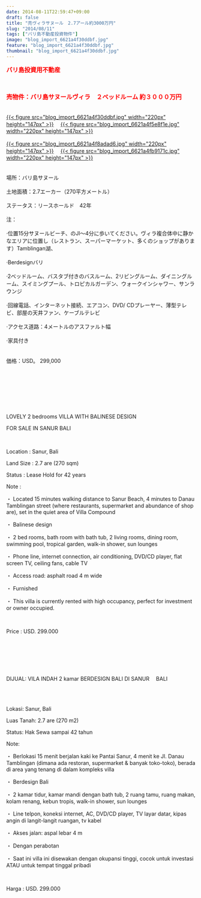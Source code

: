 ```yaml
---
date: 2014-08-11T22:59:47+09:00
draft: false
title: "売ヴィラサヌール　2.7アール約3000万円"
slug: "2014/08/11"
tags: ["バリ島不動産投資物件"]
image: "blog_import_6621a4f30ddbf.jpg"
feature: "blog_import_6621a4f30ddbf.jpg"
thumbnail: "blog_import_6621a4f30ddbf.jpg"
---
```

<p><span lang="ja" id="result_box"><font color="#ff0000" size="3"><strong>バリ島投資用不動産</strong></font></span></p><p><span lang="ja"><font color="#ff0000" size="3"><strong><br/></strong></font></span></p><p><span lang="ja"><font color="#ff0000" size="3"><strong>売物件：バリ島サヌールヴィラ　２ベッドルーム 約３０００万円<br/></strong></font><br/><br/><a href="blog_import_6621a4f43e6cc.jpg">{{< figure src="blog_import_6621a4f30ddbf.jpg" width="220px" height="147px" >}}</a> 　<a href="blog_import_6621a4f747747.jpg">{{< figure src="blog_import_6621a4f5e8f1e.jpg" width="220px" height="147px" >}}</a> <br/><br/><a href="blog_import_6621a4fa0aa54.jpg">{{< figure src="blog_import_6621a4f8adad6.jpg" width="220px" height="147px" >}}</a> 　<a href="blog_import_6621a4fd0382a.jpg">{{< figure src="blog_import_6621a4fb9171c.jpg" width="220px" height="147px" >}}</a> <br/><br/><br/><span>場所：バリ島サヌール</span> <br/><br/><span>土地</span><span>面積：</span><span>2.7エーカー</span><span>（</span><span>270平方メートル</span><span>）</span> <br/><br/><span>ステータス</span><span>：リースホールド　</span><span>42年</span><br/><br/><span>注：</span> <br/><br/><span>·</span><span>位置</span><span>15分</span><span>サヌールビーチ</span><span>、</span><span>のJl</span><span>～4</span><span>分</span><span>に歩いてください。</span><span>ヴィラ</span><span>複合体中に</span><span>静かなエリアに位置し</span><span>（</span><span>レストラン</span><span>、スーパーマーケット、</span><span>多くのショップ</span><span>が</span><span>あります）</span><span>Tamblingan</span><span>湖</span><span>、</span> <br/><br/><span>·</span><span>Berdesign</span><span>バリ</span> <br/><br/><span>·2ベッドルーム</span><span>、</span><span>バスタブ</span><span>付きのバスルーム</span><span>、</span><span>2</span><span>リビングルーム</span><span>、</span><span>ダイニングルーム</span><span>、</span><span>スイミングプール、</span><span>トロピカルガーデン</span><span>、</span><span>ウォークインシャワー</span><span>、</span><span>サンラウンジ</span> <br/><br/><span>·</span><span>回線電話</span><span>、インターネット接続、</span><span>エアコン、DVD</span><span>/</span> <span class="hps">CDプレーヤー</span><span>、</span><span>薄型テレビ、</span><span>部屋の天井</span><span>ファン</span><span>、</span><span>ケーブルテレビ</span> <br/><br/><span>·</span><span>アクセス道路</span><span>：</span><span>4メートル</span><span>の</span><span>アスファルト</span><span>幅</span> <br/><br/><span>·</span><span>家具</span><span>付き</span> <br/><br/><br/><span>価格：</span><span>USD</span><span>。</span> <span class="hps">299,000</span></span></p><div id="gt-edit" style="DISPLAY: none"><div style="WIDTH: 100%"><div role="button" aria-label="テキストを消去" id="gt-clear" class="clear-button goog-toolbar-button" style="RIGHT: 0px; DISPLAY: none" unselectable="on" data-tooltip-align="t,c" data-tooltip="テキストを消去"><span class="jfk-button-img" unselectable="on"><br/></span></div></div></div><div id="gt-res-tools"><div id="gt-res-tools-l"><div id="gt-pb-star"><div role="button" tabindex="0" aria-label="フレーズ集に保存" aria-hidden="false" class="goog-toolbar-button goog-inline-block trans-pb-button" unselectable="on" data-tooltip-align="t,c" data-tooltip="フレーズ集に保存"><span class="jfk-button-img" unselectable="on"><br/></span></div></div><div role="button" tabindex="0" aria-label="すべて選択" aria-hidden="false" id="gt-res-select" class="select-button goog-toolbar-button" unselectable="on" data-tooltip-align="t,c" data-tooltip="すべて選択"><span class="jfk-button-img" unselectable="on"><br/></span></div><div role="button" tabindex="0" aria-label="この翻訳を編集" aria-hidden="false" id="gt-res-edit" class="trans-edit-button goog-toolbar-button" unselectable="on" data-tooltip-align="t,c" data-tooltip="この翻訳を編集"><span class="jfk-button-img" unselectable="on"><br/></span></div></div></div><br/><br/><br/><p>LOVELY 2 bedrooms VILLA WITH BALINESE DESIGN</p><p>FOR SALE IN SANUR BALI </p><br/><p>Location : Sanur, Bali</p><p>Land Size : 2.7 are (270 sqm)</p><p>Status : Lease Hold for 42 years</p><p>Note : </p><p>・ Located 15 minutes walking distance to Sanur Beach, 4 minutes to Danau Tamblingan street (where restaurants, supermarket and abundance of shop are), set in the quiet area of Villa Compound</p><p>・ Balinese design </p><p>・ 2 bed rooms, bath room with bath tub, 2 living rooms, dining room, swimming pool, tropical garden, walk-in shower, sun lounges</p><p>・ Phone line, internet connection, air conditioning, DVD/CD player, flat screen TV, ceiling fans, cable TV</p><p>・ Access road: asphalt road 4 m wide</p><p>・ Furnished</p><p>・ This villa is currently rented with high occupancy, perfect for investment or owner occupied.</p><br/><p>Price : USD. 299.000</p><br/><p><br/></p><br/><p>DIJUAL: VILA INDAH 2 kamar BERDESIGN BALI DI SANUR 　BALI</p><br/><br/><p>Lokasi: Sanur, Bali</p><p>Luas Tanah: 2.7 are (270 m2)</p><p>Status: Hak Sewa sampai 42 tahun</p><p>Note:</p><p>・ Berlokasi 15 menit berjalan kaki ke Pantai Sanur, 4 menit ke Jl. Danau Tamblingan (dimana ada restoran, supermarket &amp; banyak toko-toko), berada di area yang tenang di dalam kompleks villa</p><p>・ Berdesign Bali</p><p>・ 2 kamar tidur, kamar mandi dengan bath tub, 2 ruang tamu, ruang makan, kolam renang, kebun tropis, walk-in shower, sun lounges</p><p>・ Line telpon, koneksi internet, AC, DVD/CD player, TV layar datar, kipas angin di langit-langit ruangan, tv kabel</p><p>・ Akses jalan: aspal lebar 4 m</p><p>・ Dengan perabotan</p><p>・ Saat ini villa ini disewakan dengan okupansi tinggi, cocok untuk investasi ATAU untuk tempat tinggal pribadi</p><br/><p>Harga : USD. 299.000 </p><br/>

